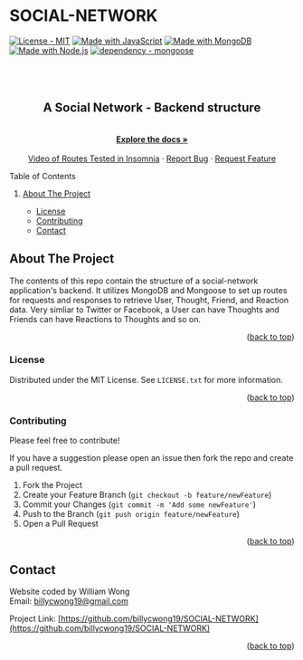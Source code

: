 # SOCIAL-NETWORK
<div id="top"></div>
<!-- readme has snippets from https://github.com/othneildrew/Best-README-Template -->
<!-- badges are by the wonderful https://michaelcurrin.github.io/badge-generator/#/ -->


<a id="top" href="#license"><img src="https://img.shields.io/badge/License-MIT-2ea44f" alt="License - MIT"></a>
[![Made with JavaScript](https://img.shields.io/badge/Made_with-JavaScript-blue?logo=javascript&logoColor=white)](https://www.javascript.com/ "Go to JavaScript homepage")
[![Made with MongoDB](https://img.shields.io/badge/MongoDB-3-blue?logo=mongodb&logoColor=white)](https://www.mongodb.com/ "Go to MongoDB homepage")
[![Made with Node.js](https://img.shields.io/badge/Node.js->=12-blue?logo=node.js&logoColor=white)](https://nodejs.org "Go to Node.js homepage")
[![dependency - mongoose](https://img.shields.io/badge/dependency-mongoose-blue)](https://www.npmjs.com/package/mongoose)
<br>
<br>
<br>
<br>



<div align="center">
  <p align="center">
    <h2>A Social Network - Backend structure</h2>
    <br />
    <a href="https://github.com/billycwong19/SOCIAL-NETWORK"><strong>Explore the docs »</strong></a>
    <br />
    <br />
    <a href="https://drive.google.com/file/d/1IHL7X4YANom_xdfOYVABJ4zcmERox1qZ/view?usp=sharing">Video of Routes Tested in Insomnia</a>
    ·
    <a href="https://github.com/billycwong19/SOCIAL-NETWORK/issues">Report Bug</a>
    ·
    <a href="https://github.com/billycwong19/SOCIAL-NETWORK/issues">Request Feature</a>
  </p>
</div>


  <summary>Table of Contents</summary>
  <ol>
    <li>
      <a href="#about-the-project">About The Project</a>
    </li>
      <ul>
        <li><a href="#license">License</a></li>
        <li><a href="#contributing">Contributing</a></li>
        <li><a href="#contact">Contact</a></li>
      </ul>
    </li>
  </ol>


## About The Project
<div align="center">
</div>

<p>The contents of this repo contain the structure of a social-network application's backend. It utilizes MongoDB and Mongoose to set up routes for requests and responses to retrieve User, Thought, Friend, and Reaction data. Very simliar to Twitter or Facebook, a User can have Thoughts and Friends can have Reactions to Thoughts and so on.</p>


<p align="right">(<a href="#top">back to top</a>)</p>

### License

Distributed under the MIT License. See `LICENSE.txt` for more information.

<p align="right">(<a href="#top">back to top</a>)</p>

### Contributing

<p>Please feel free to contribute!</p>

If you have a suggestion please open an issue then fork the repo and create a pull request.
1. Fork the Project
2. Create your Feature Branch (`git checkout -b feature/newFeature`)
3. Commit your Changes (`git commit -m 'Add some newFeature'`)
4. Push to the Branch (`git push origin feature/newFeature`)
5. Open a Pull Request


<p align="right">(<a href="#top">back to top</a>)</p>

## Contact

Website coded by William Wong
<br>
Email: billycwong19@gmail.com

Project Link: [https://github.com/billycwong19/SOCIAL-NETWORK](https://github.com/billycwong19/SOCIAL-NETWORK)

<p align="right">(<a href="#top">back to top</a>)</p>
